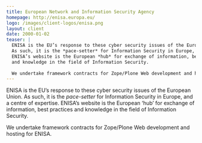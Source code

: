 ```yaml
---
title: European Network and Information Security Agency
homepage: http://enisa.europa.eu/
logo: /images/client-logos/enisa.png
layout: client
date: 2000-01-02
teaser: |
  ENISA is the EU’s response to these cyber security issues of the European Union.
  As such, it is the *pace-setter* for Information Security in Europe, and a centre of expertise.
  ENISA’s website is the European *hub* for exchange of information, best practices
  and knowledge in the field of Information Security.
  
  We undertake framework contracts for Zope/Plone Web development and hosting for ENISA.
---
```


ENISA is the EU’s response to these cyber security issues of the European Union.
As such, it is the *pace-setter* for Information Security in Europe, and a centre of expertise.
ENISA’s website is the European ‘hub’ for exchange of information, best practices
and knowledge in the field of Information Security.
  
We undertake framework contracts for Zope/Plone Web development and hosting for ENISA.
